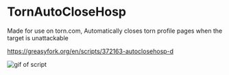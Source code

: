 # TornAutoCloseHosp
Made for use on torn.com, Automatically closes torn profile pages when the target is unattackable

https://greasyfork.org/en/scripts/372163-autoclosehosp-d

![gif of script](https://imgur.com/CQdEkIR.gif "Demonstration")
